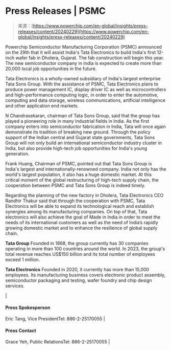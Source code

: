 <!--yml
category: 未分类
date: 2024-05-27 15:05:31
-->

# Press Releases | PSMC

> 来源：[https://www.powerchip.com/en-global/insights/press-releases/content/20240229](https://www.powerchip.com/en-global/insights/press-releases/content/20240229)

Powerchip Semiconductor Manufacturing Corporation (PSMC) announced on the 29th that it will assist India's Tata Electronics to build India's first 12-inch wafer fab in Dholera, Gujarat. The fab construction will begin this year. The new semiconductor company in India is expected to create more than 20,000 local job opportunities in the future.

Tata Electronics is a wholly-owned subsidiary of India's largest enterprise Tata Sons Group. With the assistance of PSMC, Tata Electronics plans to produce power management IC, display driver IC as well as microcontrollers and high-performance computing logic, in order to enter the automotive, computing and data storage, wireless communications, artificial intelligence and other application end markets.

N Chandrasekaran, chairman of Tata Sons Group, said that the group has played a pioneering role in many industrial fields in India. As the first company enters into semiconductor fabrication in India, Tata will once again demonstrate its tradition of breaking new ground. Through the policy support of the Indian central and Gujarat state governments, Tata Sons Group will not only build an international semiconductor industry cluster in India, but also provide high-tech job opportunities for India's young generation.

Frank Huang, Chairman of PSMC, pointed out that Tata Sons Group is India's largest and internationally-renowned company. India not only has the world's largest population, it also has a huge domestic market. At this critical moment of the global restructuring of high-tech supply chain, the cooperation between PSMC and Tata Sons Group is indeed timely.

Regarding the planning of the new factory in Dholera, Tata Electronics CEO Randhir Thakur said that through the cooperation with PSMC, Tata Electronics will be able to expand its technological reach and establish synergies among its manufacturing companies. On top of that, Tata electronics will also achieve the goal of Made in India in order to meet the needs of its international customers as well as the need of India’s rapidly growing domestic market and to enhance the resilience of global supply chain.

**Tata Group**
Founded in 1868, the group currently has 30 companies operating in more than 100 countries around the world. In 2023, the group's total revenue reaches US$150 billion and its total number of employees exceed 1 million.

**Tata Electronics**
Founded in 2020, it currently has more than 15,000 employees. Its manufacturing business covers electronic product assembly, semiconductor packaging and testing, wafer foundry and chip design services.

|  
#### Press Spokesperson

Eric Tang, Vice PresidentTel: 886-2-25170055 |  
#### Press Contact

Grace Yeh, Public RelationsTel: 886-2-25170055 |